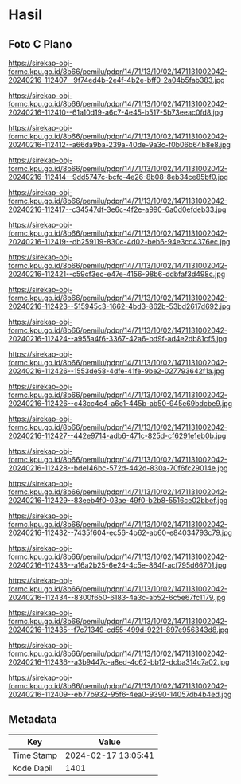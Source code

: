 # Hasil

## Foto C Plano

https://sirekap-obj-formc.kpu.go.id/8b66/pemilu/pdpr/14/71/13/10/02/1471131002042-20240216-112407--9f74ed4b-2e4f-4b2e-bff0-2a04b5fab383.jpg

https://sirekap-obj-formc.kpu.go.id/8b66/pemilu/pdpr/14/71/13/10/02/1471131002042-20240216-112410--61a10d19-a6c7-4e45-b517-5b73eeac0fd8.jpg

https://sirekap-obj-formc.kpu.go.id/8b66/pemilu/pdpr/14/71/13/10/02/1471131002042-20240216-112412--a66da9ba-239a-40de-9a3c-f0b06b64b8e8.jpg

https://sirekap-obj-formc.kpu.go.id/8b66/pemilu/pdpr/14/71/13/10/02/1471131002042-20240216-112414--9dd5747c-bcfc-4e26-8b08-8eb34ce85bf0.jpg

https://sirekap-obj-formc.kpu.go.id/8b66/pemilu/pdpr/14/71/13/10/02/1471131002042-20240216-112417--c34547df-3e6c-4f2e-a990-6a0d0efdeb33.jpg

https://sirekap-obj-formc.kpu.go.id/8b66/pemilu/pdpr/14/71/13/10/02/1471131002042-20240216-112419--db259119-830c-4d02-beb6-94e3cd4376ec.jpg

https://sirekap-obj-formc.kpu.go.id/8b66/pemilu/pdpr/14/71/13/10/02/1471131002042-20240216-112421--c59cf3ec-e47e-4156-98b6-ddbfaf3d498c.jpg

https://sirekap-obj-formc.kpu.go.id/8b66/pemilu/pdpr/14/71/13/10/02/1471131002042-20240216-112423--515945c3-1662-4bd3-862b-53bd2617d692.jpg

https://sirekap-obj-formc.kpu.go.id/8b66/pemilu/pdpr/14/71/13/10/02/1471131002042-20240216-112424--a955a4f6-3367-42a6-bd9f-ad4e2db81cf5.jpg

https://sirekap-obj-formc.kpu.go.id/8b66/pemilu/pdpr/14/71/13/10/02/1471131002042-20240216-112426--1553de58-4dfe-41fe-9be2-027793642f1a.jpg

https://sirekap-obj-formc.kpu.go.id/8b66/pemilu/pdpr/14/71/13/10/02/1471131002042-20240216-112426--c43cc4e4-a6e1-445b-ab50-945e69bdcbe9.jpg

https://sirekap-obj-formc.kpu.go.id/8b66/pemilu/pdpr/14/71/13/10/02/1471131002042-20240216-112427--442e9714-adb6-471c-825d-cf6291e1eb0b.jpg

https://sirekap-obj-formc.kpu.go.id/8b66/pemilu/pdpr/14/71/13/10/02/1471131002042-20240216-112428--bde146bc-572d-442d-830a-70f6fc29014e.jpg

https://sirekap-obj-formc.kpu.go.id/8b66/pemilu/pdpr/14/71/13/10/02/1471131002042-20240216-112429--83eeb4f0-03ae-49f0-b2b8-5516ce02bbef.jpg

https://sirekap-obj-formc.kpu.go.id/8b66/pemilu/pdpr/14/71/13/10/02/1471131002042-20240216-112432--7435f604-ec56-4b62-ab60-e84034793c79.jpg

https://sirekap-obj-formc.kpu.go.id/8b66/pemilu/pdpr/14/71/13/10/02/1471131002042-20240216-112433--a16a2b25-6e24-4c5e-864f-acf795d66701.jpg

https://sirekap-obj-formc.kpu.go.id/8b66/pemilu/pdpr/14/71/13/10/02/1471131002042-20240216-112434--8300f650-6183-4a3c-ab52-6c5e67fc1179.jpg

https://sirekap-obj-formc.kpu.go.id/8b66/pemilu/pdpr/14/71/13/10/02/1471131002042-20240216-112435--f7c71349-cd55-499d-9221-897e956343d8.jpg

https://sirekap-obj-formc.kpu.go.id/8b66/pemilu/pdpr/14/71/13/10/02/1471131002042-20240216-112436--a3b9447c-a8ed-4c62-bb12-dcba314c7a02.jpg

https://sirekap-obj-formc.kpu.go.id/8b66/pemilu/pdpr/14/71/13/10/02/1471131002042-20240216-112409--eb77b932-95f6-4ea0-9390-14057db4b4ed.jpg


## Metadata

| Key        | Value               |
| ---------- | ------------------- |
| Time Stamp | 2024-02-17 13:05:41 |
| Kode Dapil | 1401                |



